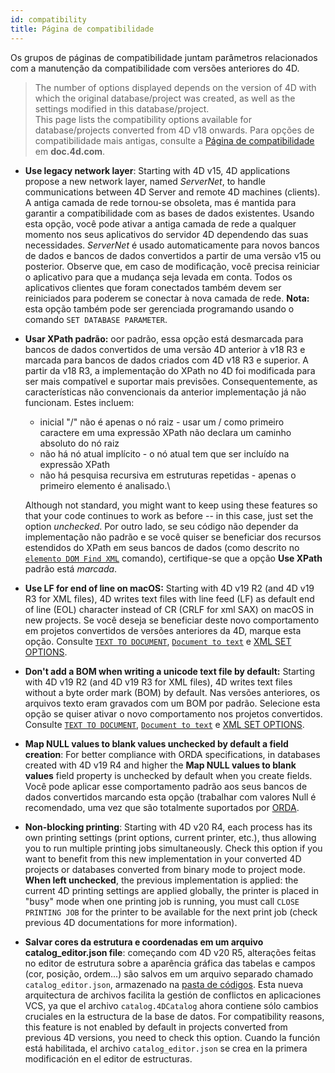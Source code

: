 ```yaml
---
id: compatibility
title: Página de compatibilidade
---
```


Os grupos de páginas de compatibilidade juntam parâmetros relacionados com a manutenção da compatibilidade com versões anteriores do 4D.

> The number of options displayed depends on the version of 4D with which the original database/project was created, as well as the settings modified in this database/project.\
> This page lists the compatibility options available for database/projects converted from 4D v18 onwards. Para opções de compatibilidade mais antigas, consulte a [Página de compatibilidade](https://doc.4d.com/4Dv20/4D/20.2/Compatibility-page.300-6750362.en.html) em **doc.4d.com**.

- **Use legacy network layer**: Starting with 4D v15, 4D applications propose a new network layer, named *ServerNet*, to handle communications between 4D Server and remote 4D machines (clients). A antiga camada de rede tornou-se obsoleta, mas é mantida para garantir a compatibilidade com as bases de dados existentes. Usando esta opção, você pode ativar a antiga camada de rede a qualquer momento nos seus aplicativos do servidor 4D dependendo das suas necessidades. *ServerNet* é usado automaticamente para novos bancos de dados e bancos de dados convertidos a partir de uma versão v15 ou posterior. Observe que, em caso de modificação, você precisa reiniciar o aplicativo para que a mudança seja levada em conta. Todos os aplicativos clientes que foram conectados também devem ser reiniciados para poderem se conectar à nova camada de rede.
    **Nota:** esta opção também pode ser gerenciada programando usando o comando `SET DATABASE PARAMETER`.

- **Usar XPath padrão:** oor padrão, essa opção está desmarcada para bancos de dados convertidos de uma versão 4D anterior à v18 R3 e marcada para bancos de dados criados com 4D v18 R3 e superior. A partir da v18 R3, a implementação do XPath no 4D foi modificada para ser mais compatível e suportar mais previsões. Consequentemente, as características não convencionais da anterior implementação já não funcionam. Estes incluem:

    - inicial "/" não é apenas o nó raiz - usar um / como primeiro caractere em uma expressão XPath não declara um caminho absoluto do nó raiz
    - não há nó atual implícito - o nó atual tem que ser incluído na expressão XPath
    - não há pesquisa recursiva em estruturas repetidas - apenas o primeiro elemento é analisado.\

    Although not standard, you might want to keep using these features so that your code continues to work as before -- in this case, just set the option *unchecked*. Por outro lado, se seu código não depender da implementação não padrão e se você quiser se beneficiar dos recursos estendidos do XPath em seus bancos de dados (como descrito no [`elemento DOM Find XML`](../commands-legacy/dom-find-xml-element.md) comando), certifique-se que a opção **Use XPath** padrão está *marcada*.

- **Use LF for end of line on macOS:** Starting with 4D v19 R2 (and 4D v19 R3 for XML files), 4D writes text files with line feed (LF) as default end of line (EOL) character instead of CR (CRLF for xml SAX) on macOS in new projects. Se você deseja se beneficiar deste novo comportamento em projetos convertidos de versões anteriores da 4D, marque esta opção. Consulte [`TEXT TO DOCUMENT`](../commands-legacy/text-to-document.md), [`Document to text`](../commands-legacy/document-to-text.md) e [XML SET OPTIONS](../commands-legacy/xml-set-options.md).

- **Don't add a BOM when writing a unicode text file by default:** Starting with 4D v19 R2 (and 4D v19 R3 for XML files), 4D writes text files without a byte order mark (BOM) by default. Nas versões anteriores, os arquivos texto eram gravados com um BOM por padrão. Selecione esta opção se quiser ativar o novo comportamento nos projetos convertidos. Consulte [`TEXT TO DOCUMENT`](../commands-legacy/text-to-document.md), [`Document to text`](../commands-legacy/document-to-text.md) e [XML SET OPTIONS](../commands-legacy/xml-set-options.md).

- **Map NULL values to blank values unchecked by default a field creation**: For better compliance with ORDA specifications, in databases created with 4D v19 R4 and higher the **Map NULL values to blank values** field property is unchecked by default when you create fields. Você pode aplicar esse comportamento padrão aos seus bancos de dados convertidos marcando esta opção (trabalhar com valores Null é recomendado, uma vez que são totalmente suportados por [ORDA](../ORDA/overview.md).

- **Non-blocking printing**: Starting with 4D v20 R4, each process has its own printing settings (print options, current printer, etc.), thus allowing you to run multiple printing jobs simultaneously. Check this option if you want to benefit from this new implementation in your converted 4D projects or databases converted from binary mode to project mode. **When left unchecked**, the previous implementation is applied: the current 4D printing settings are applied globally, the printer is placed in "busy" mode when one printing job is running, you must call `CLOSE PRINTING JOB` for the printer to be available for the next print job (check previous 4D documentations for more information).

- **Salvar cores da estrutura e coordenadas em um arquivo catalog_editor.json file**: começando com 4D v20 R5, alterações feitas no editor de estrutura sobre a aparência gráfica das tabelas e campos (cor, posição, ordem...) são salvos em um arquivo separado chamado `catalog_editor.json`, armazenado na [pasta de códigos](../Project/architecture.md#sources). Esta nueva arquitectura de archivos facilita la gestión de conflictos en aplicaciones VCS, ya que el archivo `catalog.4DCatalog` ahora contiene sólo cambios cruciales en la estructura de la base de datos. For compatibility reasons, this feature is not enabled by default in projects converted from previous 4D versions, you need to check this option. Cuando la función está habilitada, el archivo `catalog_editor.json` se crea en la primera modificación en el editor de estructuras.